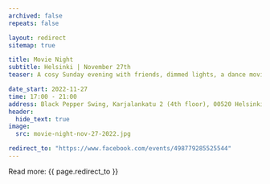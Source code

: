 ```yaml
---
archived: false
repeats: false

layout: redirect
sitemap: true

title: Movie Night
subtitle: Helsinki | November 27th
teaser: A cosy Sunday evening with friends, dimmed lights, a dance movie and popcorn. The film on the program is Malcolm X, which is...

date_start: 2022-11-27
time: 17:00 - 21:00
address: Black Pepper Swing, Karjalankatu 2 (4th floor), 00520 Helsinki, Finland
header:
  hide_text: true
image:
  src: movie-night-nov-27-2022.jpg

redirect_to: "https://www.facebook.com/events/498779285525544"
---
```


Read more:
{{ page.redirect_to }}
